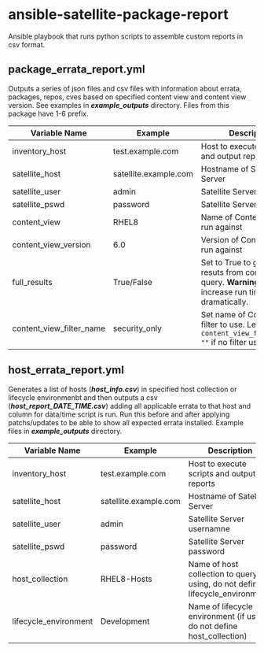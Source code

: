 # **ansible-satellite-package-report**
Ansible playbook that runs python scripts to assemble custom reports in csv format.

## **package_errata_report.yml**

Outputs a series of json files and csv files with information about errata, packages, repos, cves based on specified content view and content view version.  See examples in ***example_outputs*** directory.  Files from this package have 1-6 prefix.

Variable Name   |  Example                       |  Description
----------------|----------------------- | ----------------------------------------
inventory_host  |  test.example.com      |  Host to execute scripts and output reports
satellite_host  |  satellite.example.com  |  Hostname of Satellite Server
satellite_user  |  admin                 |  Satellite Server usernamne
satellite_pswd  |  password               |  Satellite Server password
content_view    |  RHEL8                    |  Name of Content View to run against
content_view_version|   6.0              |  Version of Content View to run against
full_results    |  True/False            |  Set to True to get full resuts from content view query.  **Warning** Will increase run time dramatically.
content_view_filter_name | security_only | Set name of Content view filter to use.  Leave blank ```content_view_filter_name: ""``` if no filter used.

## **host_errata_report.yml**

Generates a list of hosts (***host_info.csv***) in specified host collection or lifecycle environmenbt and then outputs a csv (***host_report_DATE_TIME.csv***) adding all applicable errata to that host and column for data/time script is run.  Run this before and after applying patchs/updates to be able to show all expected errata installed.  Example files in ***example_outputs*** directory.

Variable Name   |  Example                       |  Description
----------------|----------------------- | ----------------------------------------
inventory_host  |  test.example.com      |  Host to execute scripts and output reports
satellite_host  |  satellite.example.com  |  Hostname of Satellite Server
satellite_user  |  admin                 |  Satellite Server usernamne
satellite_pswd  |  password               |  Satellite Server password
host_collection    |  RHEL8-Hosts         |  Name of host collection to query (if using, do not define lifecycle_environment)
lifecycle_environment | Development       | Name of lifecycle environment (if using, do not define host_collection)
